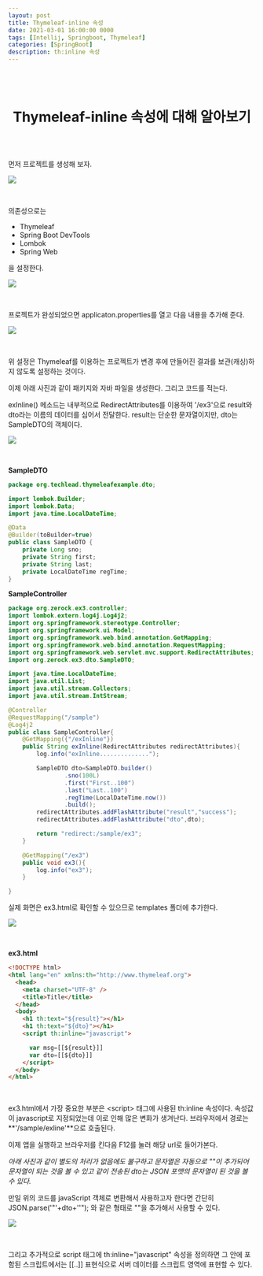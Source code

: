 ```yaml
---
layout: post
title: Thymeleaf-inline 속성
date: 2021-03-01 16:00:00 0000
tags: [Intellij, Springboot, Thymeleaf]
categories: [SpringBoot]
description: th:inline 속성
---
```


<br><br>

# <center>Thymeleaf-inline 속성에 대해 알아보기</center>

<br><br>

먼저 프로젝트를 생성해 보자.

![](/images/SpringBoot/Thymeleaf/2021-03-01-16-59-05.png)

<br>

의존성으로는

- Thymeleaf
- Spring Boot DevTools
- Lombok
- Spring Web

을 설정한다.

![](/images/SpringBoot/Thymeleaf/2021-03-01-16-59-53.png)

<br>

프로젝트가 완성되었으면 applicaton.properties를 열고 다음 내용을 추가해 준다.

![](/images/SpringBoot/Thymeleaf/2021-03-01-17-01-49.png)

<br>

위 설정은 Thymeleaf를 이용하는 프로젝트가 변경 후에 만들어진 결과를 보관(캐싱)하지 않도록 설정하는 것이다.

이제 아래 사진과 같이 패키지와 자바 파일을 생성한다. 그리고 코드를 적는다.

exInline() 메소드는 내부적으로 RedirectAttributes를 이용하여 '/ex3'으로 result와 dto라는 이름의 데이터를 심어서 전달한다. result는 단순한 문자열이지만, dto는 SampleDTO의 객체이다.

![](/images/SpringBoot/Thymeleaf/2021-03-01-17-07-29.png)

<br>

**SampleDTO**

```java
package org.techlead.thymeleafexample.dto;

import lombok.Builder;
import lombok.Data;
import java.time.LocalDateTime;

@Data
@Builder(toBuilder=true)
public class SampleDTO {
    private Long sno;
    private String first;
    private String last;
    private LocalDateTime regTime;
}

```

**SampleController**

```java
package org.zerock.ex3.controller;
import lombok.extern.log4j.Log4j2;
import org.springframework.stereotype.Controller;
import org.springframework.ui.Model;
import org.springframework.web.bind.annotation.GetMapping;
import org.springframework.web.bind.annotation.RequestMapping;
import org.springframework.web.servlet.mvc.support.RedirectAttributes;
import org.zerock.ex3.dto.SampleDTO;

import java.time.LocalDateTime;
import java.util.List;
import java.util.stream.Collectors;
import java.util.stream.IntStream;

@Controller
@RequestMapping("/sample")
@Log4j2
public class SampleController{
    @GetMapping({"/exInline"})
    public String exInline(RedirectAttributes redirectAttributes){
        log.info("exInline..............");

        SampleDTO dto=SampleDTO.builder()
                .sno(100L)
                .first("First..100")
                .last("Last..100")
                .regTime(LocalDateTime.now())
                .build();
        redirectAttributes.addFlashAttribute("result","success");
        redirectAttributes.addFlashAttribute("dto",dto);

        return "redirect:/sample/ex3";
    }

    @GetMapping("/ex3")
    public void ex3(){
        log.info("ex3");
    }

}

```

실제 화면은 ex3.html로 확인할 수 있으므로 templates 폴더에 추가한다.

![](/images/SpringBoot/Thymeleaf/2021-03-01-17-08-50.png)

<br>

**ex3.html**

```html
<!DOCTYPE html>
<html lang="en" xmlns:th="http://www.thymeleaf.org">
  <head>
    <meta charset="UTF-8" />
    <title>Title</title>
  </head>
  <body>
    <h1 th:text="${result}"></h1>
    <h1 th:text="${dto}"></h1>
    <script th:inline="javascript">

      var msg=[[${result}]]
      var dto=[[${dto}]]
    </script>
  </body>
</html>
```

<br>

ex3.html에서 가장 중요한 부분은 \<script> 태그에 사용된 th:inline 속성이다. 속성값이 javascript로 지정되었는데 이로 인해 많은 변화가 생겨난다. 브라우저에서 경로는 **'/sample/exline'**으로 호출된다.

이제 앱을 실행하고 브라우저를 킨다음 F12를 눌러 해당 url로 들어가본다.

_아래 사진과 같이 별도의 처리가 없음에도 불구하고 문자열은 자동으로 ""이 추가되어 문자열이 되는 것을 볼 수 있고 같이 전송된 dto는 JSON 포맷의 문자열이 된 것을 볼 수 있다._

만일 위의 코드를 javaScript 객체로 변환해서 사용하고자 한다면 간단히 JSON.parse('\"'+dto+'\'"); 와 같은 형태로 ""을 추가해서 사용할 수 있다.

![](/images/SpringBoot/Thymeleaf/2021-03-01-17-13-52.png)

<br>

그리고 추가적으로 script 태그에 th:inline="javascript" 속성을 정의하면 그 안에 포함된 스크립트에서는 [[..]] 표현식으로 서버 데이터를 스크립트 영역에 표현할 수 있다. 
